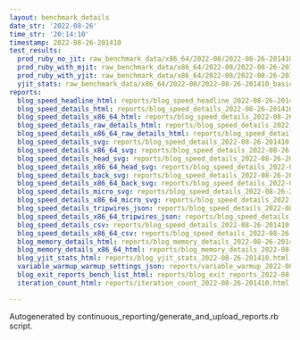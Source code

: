 ```yaml
---
layout: benchmark_details
date_str: '2022-08-26'
time_str: '20:14:10'
timestamp: 2022-08-26-201410
test_results:
  prod_ruby_no_jit: raw_benchmark_data/x86_64/2022-08/2022-08-26-201410_basic_benchmark_prod_ruby_no_jit.json
  prod_ruby_with_mjit: raw_benchmark_data/x86_64/2022-08/2022-08-26-201410_basic_benchmark_prod_ruby_with_mjit.json
  prod_ruby_with_yjit: raw_benchmark_data/x86_64/2022-08/2022-08-26-201410_basic_benchmark_prod_ruby_with_yjit.json
  yjit_stats: raw_benchmark_data/x86_64/2022-08/2022-08-26-201410_basic_benchmark_yjit_stats.json
reports:
  blog_speed_headline_html: reports/blog_speed_headline_2022-08-26-201410.html
  blog_speed_details_html: reports/blog_speed_details_2022-08-26-201410.html
  blog_speed_details_x86_64_html: reports/blog_speed_details_2022-08-26-201410.x86_64.html
  blog_speed_details_raw_details_html: reports/blog_speed_details_2022-08-26-201410.raw_details.html
  blog_speed_details_x86_64_raw_details_html: reports/blog_speed_details_2022-08-26-201410.x86_64.raw_details.html
  blog_speed_details_svg: reports/blog_speed_details_2022-08-26-201410.svg
  blog_speed_details_x86_64_svg: reports/blog_speed_details_2022-08-26-201410.x86_64.svg
  blog_speed_details_head_svg: reports/blog_speed_details_2022-08-26-201410.head.svg
  blog_speed_details_x86_64_head_svg: reports/blog_speed_details_2022-08-26-201410.x86_64.head.svg
  blog_speed_details_back_svg: reports/blog_speed_details_2022-08-26-201410.back.svg
  blog_speed_details_x86_64_back_svg: reports/blog_speed_details_2022-08-26-201410.x86_64.back.svg
  blog_speed_details_micro_svg: reports/blog_speed_details_2022-08-26-201410.micro.svg
  blog_speed_details_x86_64_micro_svg: reports/blog_speed_details_2022-08-26-201410.x86_64.micro.svg
  blog_speed_details_tripwires_json: reports/blog_speed_details_2022-08-26-201410.tripwires.json
  blog_speed_details_x86_64_tripwires_json: reports/blog_speed_details_2022-08-26-201410.x86_64.tripwires.json
  blog_speed_details_csv: reports/blog_speed_details_2022-08-26-201410.csv
  blog_speed_details_x86_64_csv: reports/blog_speed_details_2022-08-26-201410.x86_64.csv
  blog_memory_details_html: reports/blog_memory_details_2022-08-26-201410.html
  blog_memory_details_x86_64_html: reports/blog_memory_details_2022-08-26-201410.x86_64.html
  blog_yjit_stats_html: reports/blog_yjit_stats_2022-08-26-201410.html
  variable_warmup_warmup_settings_json: reports/variable_warmup_2022-08-26-201410.warmup_settings.json
  blog_exit_reports_bench_list_html: reports/blog_exit_reports_2022-08-26-201410.bench_list.html
  iteration_count_html: reports/iteration_count_2022-08-26-201410.html

---
```

Autogenerated by continuous_reporting/generate_and_upload_reports.rb script.
